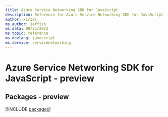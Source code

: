```yaml
---
title: Azure Service Networking SDK for JavaScript
description: Reference for Azure Service Networking SDK for JavaScript
author: xirzec
ms.author: jeffish
ms.data: 09/25/2023
ms.topic: reference
ms.devlang: javascript
ms.service: servicenetworking
---
```

# Azure Service Networking SDK for JavaScript - preview
## Packages - preview
[!INCLUDE [packages](service-networking-index.md)]